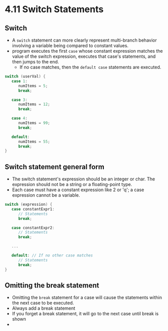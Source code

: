# 4.11 Switch Statements

## Switch
* A `switch` statement can more clearly represent multi-branch behavior involving a variable being compared to constant values.
* program executes the first `case` whose constant expression matches the value of the switch expression, executes that case's statements, and then jumps to the end.
  * If no case matches, then the `default case` statements are executed.
```C++
switch (userVal) {
   case 1:
      numItems = 5;
      break;

   case 3:
      numItems = 12;
      break;

   case 4:
      numItems = 99;
      break;

   default:
      numItems = 55;
      break;
}
```

## Switch statement general form
* The switch statement's expression should be an integer or char. The expression should not be a string or a floating-point type.
* Each case must have a constant expression like 2 or 'q'; a case expression cannot be a variable.
```C++
switch (expression) {
   case constantExpr1:
      // Statements
      break;

   case constantExpr2:
      // Statements
      break;

   ...

   default: // If no other case matches
      // Statements
      break;
}
```

## Omitting the break statement
* Omitting the `break` statement for a case will cause the statements within the next case to be executed.
* Always add a break statement
* If you forget a break statement, it will go to the next case until break is shown
* 
